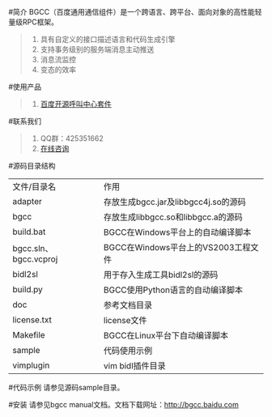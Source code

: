 #简介
BGCC（百度通用通信组件）是一个跨语言、跨平台、面向对象的高性能轻量级RPC框架。

>1. 具有自定义的接口描述语言和代码生成引擎
>2. 支持事务级别的服务端消息主动推送
>3. 消息流监控
>4. 变态的效率

#使用产品
>1. [百度开源呼叫中心套件](https://github.com/Baidu-ecom/CC)

#联系我们
>1. QQ群：425351662
>2. [在线咨询](http://qiao.baidu.com/v3/?module=default&controller=im&action=index&ucid=7880242&type=n&siteid=6001152)

#源码目录结构

<table>
    <tr>
        <td>文件/目录名</td>
        <td>作用</td>
    </tr>
    <tr>
        <td>adapter</td>
        <td>存放生成bgcc.jar及libbgcc4j.so的源码</td>
    </tr>
    <tr>
        <td>bgcc</td>
        <td>存放生成libbgcc.so和libbgcc.a的源码</td>
    </tr>
    <tr>
        <td>build.bat</td>
        <td>BGCC在Windows平台上的自动编译脚本</td>
    </tr>
    <tr>
        <td>bgcc.sln、bgcc.vcproj</td>
        <td>BGCC在Windows平台上的VS2003工程文件</td>
    </tr>
    <tr>
        <td>bidl2sl</td>
        <td>用于存入生成工具bidl2sl的源码</td>
    </tr>
    <tr>
        <td>build.py</td>
        <td>BGCC使用Python语言的自动编译脚本</td>
    </tr>
    <tr>
        <td>doc</td>
        <td>参考文档目录</td>
    </tr>
    <tr>
        <td>license.txt</td>
        <td>license文件</td>
    </tr>
    <tr>
        <td>Makefile</td>
        <td>BGCC在Linux平台下自动编译脚本</td>
    </tr>
    <tr>
        <td>sample</td>
        <td>代码使用示例</td>
    </tr>
    <tr>
        <td>vimplugin</td>
        <td>vim bidl插件目录</td>
    </tr>
</table>

#代码示例
请参见源码sample目录。

#安装
请参见bgcc manual文档。文档下载网址：http://bgcc.baidu.com


